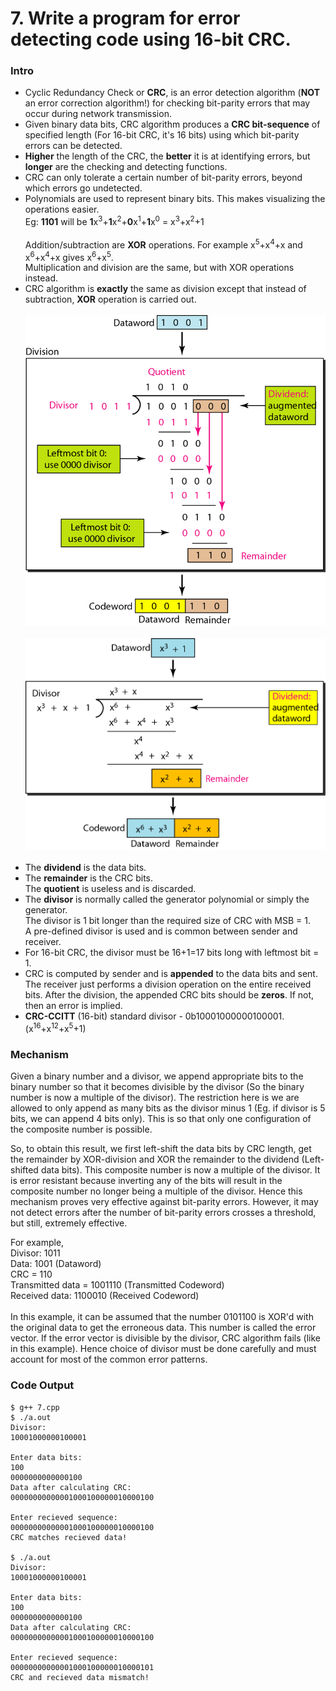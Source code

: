 # 7. Write a program for error detecting code using 16-bit CRC.

### Intro
* Cyclic Redundancy Check or **CRC**, is an error detection algorithm (**NOT** an error correction algorithm!) for checking bit-parity errors that may occur during network transmission.
* Given binary data bits, CRC algorithm produces a **CRC bit-sequence** of specified length (For 16-bit CRC, it's 16 bits) using which bit-parity errors can be detected.
* **Higher** the length of the CRC, the **better** it is at identifying errors, but **longer** are the checking and detecting functions.
* CRC can only tolerate a certain number of bit-parity errors, beyond which errors go undetected.
* Polynomials are used to represent binary bits. This makes visualizing the operations easier.<br>
  Eg:	**1101** will be **1**x<sup>3</sup>+**1**x<sup>2</sup>+**0**x<sup>1</sup>+**1**x<sup>0</sup> = x<sup>3</sup>+x<sup>2</sup>+1<br><br>
  Addition/subtraction are **XOR** operations. For example x<sup>5</sup>+x<sup>4</sup>+x and x<sup>6</sup>+x<sup>4</sup>+x gives x<sup>6</sup>+x<sup>5</sup>.<br>
  Multiplication and division are the same, but with XOR operations instead.
* CRC algorithm is **exactly** the same as division except that instead of subtraction, **XOR** operation is carried out.
<br><br><img src="../Images/7-1.png?raw=true" width="480px">
<br><br><img src="../Images/7-2.png?raw=true" width="480px">
<br><br>
* The **dividend** is the data bits.
* The **remainder** is the CRC bits. <br> The **quotient** is useless and is discarded.
* The **divisor** is normally called the generator polynomial or simply the generator. <br> The divisor is 1 bit longer than the required size of CRC with MSB = 1. <br> A pre-defined divisor is used and is common between sender and receiver.
* For 16-bit CRC, the divisor must be 16+1=17 bits long with leftmost bit = 1.
* CRC is computed by sender and is **appended** to the data bits and sent. <br> The receiver just performs a division operation on the entire received bits. After the division, the appended CRC bits should be **zeros**. If not, then an error is implied.
* **CRC-CCITT** (16-bit) standard divisor - 0b10001000000100001. (x<sup>16</sup>+x<sup>12</sup>+x<sup>5</sup>+1)

### Mechanism
Given a binary number and a divisor, we append appropriate bits to the binary number so that it becomes divisible by the divisor (So the binary number is now a multiple of the divisor). The restriction here is we are allowed to only append as many bits as the divisor minus 1 (Eg. if divisor is 5 bits, we can append 4 bits only). This is so that only one configuration of the composite number is possible.

So, to obtain this result, we first left-shift the data bits by CRC length, get the remainder by XOR-division and XOR the remainder to the dividend (Left-shifted data bits). This composite number is now a multiple of the divisor. It is error resistant because inverting any of the bits will result in the composite number no longer being a multiple of the divisor. Hence this mechanism proves very effective against bit-parity errors. However, it may not detect errors after the number of bit-parity errors crosses a threshold, but still, extremely effective.

For example,
<br> Divisor: 1011
<br> Data: 1001 (Dataword)
<br> CRC = 110
<br> Transmitted data = 1001110 (Transmitted Codeword)
<br> Received data: 1100010 (Received Codeword)
<br><br> In this example, it can be assumed that the number 0101100 is XOR'd with the original data to get the erroneous data. This number is called the error vector. If the error vector is divisible by the divisor, CRC algorithm fails (like in this example). Hence choice of divisor must be done carefully and must account for most of the common error patterns.

### Code Output
```
$ g++ 7.cpp
$ ./a.out
Divisor:
10001000000100001

Enter data bits:
100
0000000000000100
Data after calculating CRC:
00000000000001000100000010000100

Enter recieved sequence:
00000000000001000100000010000100
CRC matches recieved data!

$ ./a.out
Divisor:
10001000000100001

Enter data bits:
100
0000000000000100
Data after calculating CRC:
00000000000001000100000010000100

Enter recieved sequence:
00000000000001000100000010000101
CRC and recieved data mismatch!
```
